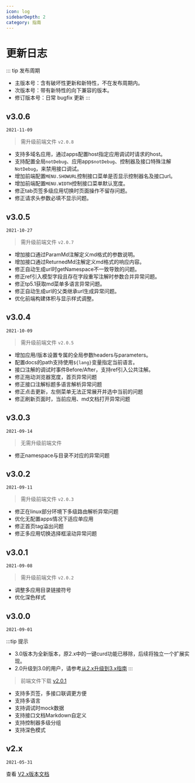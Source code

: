 ```yaml
---
icon: log
sidebarDepth: 2
category: 指南
---
```


# 更新日志

::: tip 发布周期
- 主版本号：含有破坏性更新和新特性，不在发布周期内。
- 次版本号：带有新特性的向下兼容的版本。
- 修订版本号：日常 bugfix 更新
:::

## v3.0.6
`2021-11-09`

> 需升级前端文件 `v2.0.8`

- 支持多域名应用，通过apps配置host指定应用调试时请求的host。
- 支持配置全局`notDebug`、应用apps`notDebug`、控制器及接口特殊注解`NotDebug`，来禁用接口调试。
- 增加前端配置`MENU.SHOWURL`控制接口菜单是否显示控制器名及接口url。
- 增加前端配置`MENU.WIDTH`控制接口菜单默认宽度。
- 修正tab页签多级应用切换时页面操作不留存问题。
- 修正请求头参数必填不显示问题。



## v3.0.5
`2021-10-27`

> 需升级前端文件 `v2.0.7`

- 增加接口通过ParamMd注解定义md格式的参数说明。
- 增加接口通过ReturnedMd注解定义md格式的响应内容。
- 修正自动生成url时getNamespace不一致导致的问题。
- 修正ref引入模型字段且存在字段重写注解时参数合并异常问题。
- 修正tp5.1获取md菜单多语言异常问题。
- 修正自动生成url的父类继承url生成异常问题。
- 优化前端构建体积与显示样式调整。


## v3.0.4
`2021-10-09`

> 需升级前端文件 `v2.0.5`

- 增加应用/版本设置专属的全局参数headers与parameters。
- 配置docs的path支持使用`${lang}`变量指定当前语言。
- 接口注解的调试时事件Before/After，支持ref引入公共注解。
- 修正拖动浏览器宽度，首页异常问题
- 修正接口注解标题多语言解析异常问题
- 修正点击更新，左侧菜单无法正常展开并选中当前的问题
- 修正刷新页面时，当前应用、md文档打开异常问题



## v3.0.3
`2021-09-14`

> 无需升级前端文件

- 修正namespace与目录不对应的异常问题


## v3.0.2
`2021-09-11`

> 需升级前端文件 `v2.0.3`

- 修正在linux部分环境下多级路由解析异常问题
- 优化无配置apps情况下适应单应用
- 修正首页tag溢出问题
- 修正多应用切换选择框滚动异常问题


## v3.0.1
`2021-09-08`

> 需升级前端文件 `v2.0.2`

- 调整多应用目录链接符号
- 优化深色样式



## v3.0.0
`2021-09-01`

:::tip 提示
- 3.0版本为全新版本，原2.x中的一键curd功能已移除，后续将独立一个扩展实现。
- 2.0升级到3.0的用户，请参考[从2.x升级到3.x指南]()
:::


> 前端文件下载 [v2.0.1](https://gitee.com/hg-code/apidoc-ui/attach_files/817036/download/apidoc.zip)

- 支持多页签，多接口联调更方便
- 支持多语言
- 支持调试时mock数据
- 支持接口文档Markdown自定义
- 支持控制器多级分组
- 支持深色模式



## v2.x
`2021-05-31`

查看 [V2.x版本文档](/v2/)




